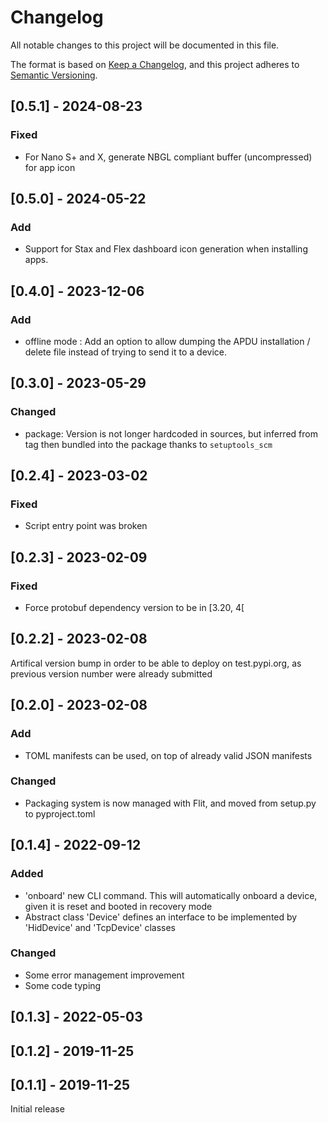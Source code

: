 # Changelog

All notable changes to this project will be documented in this file.

The format is based on [Keep a Changelog](https://keepachangelog.com/en/1.0.0/),
and this project adheres to [Semantic Versioning](https://semver.org/spec/v2.0.0.html).

## [0.5.1] - 2024-08-23

### Fixed

- For Nano S+ and X, generate NBGL compliant buffer (uncompressed) for app icon

## [0.5.0] - 2024-05-22

### Add

- Support for Stax and Flex dashboard icon generation when installing apps.

## [0.4.0] - 2023-12-06

### Add

- offline mode : Add an option to allow dumping the APDU installation / delete file instead of trying to send it to a device.

## [0.3.0] - 2023-05-29

### Changed

- package: Version is not longer hardcoded in sources, but inferred from tag then bundled into the
           package thanks to `setuptools_scm`

## [0.2.4] - 2023-03-02

### Fixed

- Script entry point was broken

## [0.2.3] - 2023-02-09

### Fixed

- Force protobuf dependency version to be in [3.20, 4[

## [0.2.2] - 2023-02-08

Artifical version bump in order to be able to deploy on test.pypi.org, as previous version number
were already submitted

## [0.2.0] - 2023-02-08

### Add

- TOML manifests can be used, on top of already valid JSON manifests

### Changed

- Packaging system is now managed with Flit, and moved from setup.py to pyproject.toml

## [0.1.4] - 2022-09-12

### Added

- 'onboard' new CLI command. This will automatically onboard a device, given it is reset and booted
  in recovery mode
- Abstract class 'Device' defines an interface to be implemented by 'HidDevice' and 'TcpDevice'
  classes

### Changed

- Some error management improvement
- Some code typing

## [0.1.3] - 2022-05-03

## [0.1.2] - 2019-11-25

## [0.1.1] - 2019-11-25

Initial release
